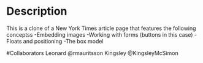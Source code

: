 # Description

This is a clone of a New York Times article page that features the following conceptss
-Embedding images
-Working with forms (buttons in this case)
-Floats and positioning
-The box model

#Collaborators
Leonard @rmauritsson
Kingsley @KingsleyMcSimon